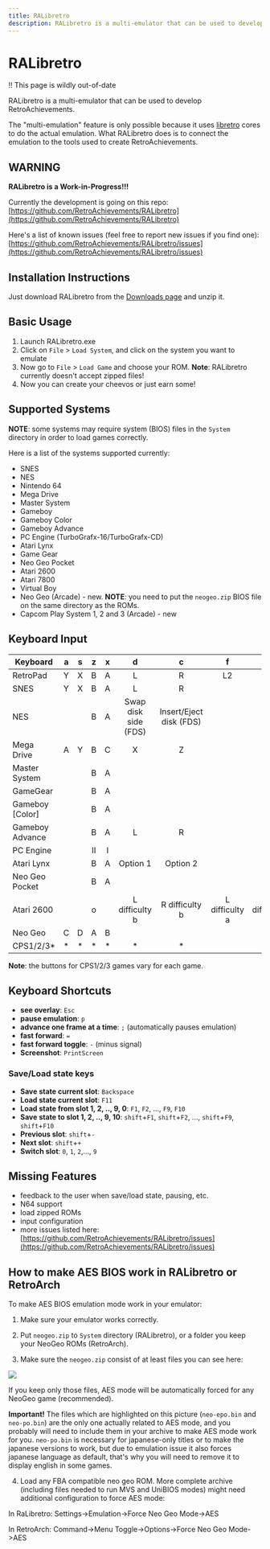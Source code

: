 ```yaml
---
title: RALibretro
description: RALibretro is a multi-emulator that can be used to develop RetroAchievements and, of course, earn them.
---
```


# RALibretro

!! This page is wildly out-of-date

RALibretro is a multi-emulator that can be used to develop RetroAchievements.

The "multi-emulation" feature is only possible because it uses [libretro](https://github.com/libretro/) cores to do the actual emulation. What RALibretro does is to connect the emulation to the tools used to create RetroAchievements.

## WARNING

**RALibretro is a Work-in-Progress!!!**

Currently the development is going on this repo: [https://github.com/RetroAchievements/RALibretro](https://github.com/RetroAchievements/RALibretro)

Here's a list of known issues (feel free to report new issues if you find one): [https://github.com/RetroAchievements/RALibretro/issues](https://github.com/RetroAchievements/RALibretro/issues)

## Installation Instructions

Just download RALibretro from the [Downloads page](https://retroachievements.org/download.php) and unzip it.

## Basic Usage

1. Launch RALibretro.exe
2. Click on `File` > `Load System`, and click on the system you want to emulate
3. Now go to `File` > `Load Game` and choose your ROM. **Note**: RALibretro currently doesn't accept zipped files!
4. Now you can create your cheevos or just earn some!

## Supported Systems

**NOTE**: some systems may require system (BIOS) files in the `System` directory in order to load games correctly.

Here is a list of the systems supported currently:

- SNES
- NES
- Nintendo 64
- Mega Drive
- Master System
- Gameboy
- Gameboy Color
- Gameboy Advance
- PC Engine (TurboGrafx-16/TurboGrafx-CD)
- Atari Lynx
- Game Gear
- Neo Geo Pocket
- Atari 2600
- Atari 7800
- Virtual Boy
- Neo Geo (Arcade) - new. **NOTE**: you need to put the `neogeo.zip` BIOS file on the same directory as the ROMs.
- Capcom Play System 1, 2 and 3 (Arcade) - new

## Keyboard Input

| Keyboard        |  a  |  s  |  z  |  x  |          d           |            c            |       f        |       v        | Enter |  Tab   |  g  |  h  |
| --------------- | :-: | :-: | :-: | :-: | :------------------: | :---------------------: | :------------: | :------------: | :---: | :----: | :-: | :-: |
| RetroPad        |  Y  |  X  |  B  |  A  |          L           |            R            |       L2       |       R2       | Start | Select | L3  | R3  |
| SNES            |  Y  |  X  |  B  |  A  |          L           |            R            |                |                | Start | Select |     |
| NES             |     |     |  B  |  A  | Swap disk side (FDS) | Insert/Eject disk (FDS) |                |                | Start | Select |     |
| Mega Drive      |  A  |  Y  |  B  |  C  |          X           |            Z            |                |                | Start |        |     |
| Master System   |     |     |  B  |  A  |                      |                         |                |                | Start |        |     |
| GameGear        |     |     |  B  |  A  |                      |                         |                |                | Start |        |     |
| Gameboy [Color] |     |     |  B  |  A  |                      |                         |                |                | Start | Select |     |
| Gameboy Advance |     |     |  B  |  A  |          L           |            R            |                |                | Start | Select |     |
| PC Engine       |     |     | II  |  I  |                      |                         |                |                |  Run  | Select |     |
| Atari Lynx      |     |     |  B  |  A  |       Option 1       |        Option 2         |                |                | Start |        |     |
| Neo Geo Pocket  |     |     |  B  |  A  |                      |                         |                |                | Start |        |     |
| Atari 2600      |     |     |  o  |     |    L difficulty b    |     R difficulty b      | L difficulty a | R difficulty a | Start | Select |     |
| Neo Geo         |  C  |  D  |  A  |  B  |                      |                         |                |                | Start |  Coin  |     |
| CPS1/2/3\*      | \*  | \*  | \*  | \*  |          \*          |           \*            |                |                | Start |  Coin  |     |

**Note**: the buttons for CPS1/2/3 games vary for each game.

## Keyboard Shortcuts

- **see overlay**: `Esc`
- **pause emulation**: `p`
- **advance one frame at a time**: `;` (automatically pauses emulation)
- **fast forward**: `=`
- **fast forward toggle**: `-` (minus signal)
- **Screenshot**: `PrintScreen`

### Save/Load state keys

- **Save state current slot**: `Backspace`
- **Load state current slot**: `F11`
- **Load state from slot 1, 2, .., 9, 0**: `F1`, `F2`, ..., `F9`, `F10`
- **Save state to slot 1, 2, .., 9, 10**: `shift`+`F1`, `shift`+`F2`, ..., `shift`+`F9`, `shift`+`F10`
- **Previous slot**: `shift`+`-`
- **Next slot**: `shift`+`+`
- **Switch slot**: `0`, `1`, `2`,..., `9`

## Missing Features

- feedback to the user when save/load state, pausing, etc.
- N64 support
- load zipped ROMs
- input configuration
- more issues listed here: [https://github.com/RetroAchievements/RALibretro/issues](https://github.com/RetroAchievements/RALibretro/issues)

## How to make AES BIOS work in RALibretro or RetroArch

To make AES BIOS emulation mode work in your emulator:

1. Make sure your emulator works correctly.

2. Put `neogeo.zip` to `System` directory (RALibretro), or a folder you keep your NeoGeo ROMs (RetroArch).

3. Make sure the `neogeo.zip` consist of at least files you can see here:

![](https://dl.dropboxusercontent.com/s/68l37qbt8myts82/aesminimum.png)

If you keep only those files, AES mode will be automatically forced for any NeoGeo game (recommended).

**Important!** The files which are highlighted on this picture (`neo-epo.bin` and `neo-po.bin`) are the only one actually related to AES mode, and you probably will need to include them in your archive to make AES mode work for you. `neo-po.bin` is necessary for japanese-only titles or to make the japanese versions to work, but due to emulation issue it also forces japanese language as default, that's why you will need to remove it to display english in some games.

4. Load any FBA compatible neo geo ROM. More complete archive (including files needed to run MVS and UniBIOS modes) might need additional configuration to force AES mode:

In RaLibretro: Settings->Emulation->Force Neo Geo Mode->AES

In RetroArch: Command->Menu Toggle->Options->Force Neo Geo Mode->AES
